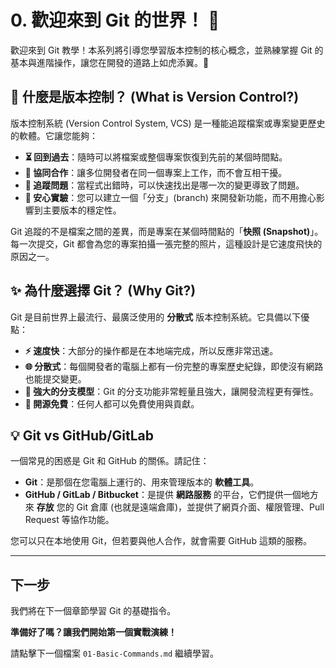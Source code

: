 # 0. 歡迎來到 Git 的世界！ 👋

歡迎來到 Git 教學！本系列將引導您學習版本控制的核心概念，並熟練掌握 Git 的基本與進階操作，讓您在開發的道路上如虎添翼。🚀

## 🤔 什麼是版本控制？ (What is Version Control?)

版本控制系統 (Version Control System, VCS) 是一種能追蹤檔案或專案變更歷史的軟體。它讓您能夠：

*   **⏳ 回到過去**：隨時可以將檔案或整個專案恢復到先前的某個時間點。
*   **🤝 協同合作**：讓多位開發者在同一個專案上工作，而不會互相干擾。
*   **🐛 追蹤問題**：當程式出錯時，可以快速找出是哪一次的變更導致了問題。
*   **🧪 安心實驗**：您可以建立一個「分支」(branch) 來開發新功能，而不用擔心影響到主要版本的穩定性。

Git 追蹤的不是檔案之間的差異，而是專案在某個時間點的「**快照 (Snapshot)**」。每一次提交，Git 都會為您的專案拍攝一張完整的照片，這種設計是它速度飛快的原因之一。

## ✨ 為什麼選擇 Git？ (Why Git?)

Git 是目前世界上最流行、最廣泛使用的 **分散式** 版本控制系統。它具備以下優點：

*   **⚡ 速度快**：大部分的操作都是在本地端完成，所以反應非常迅速。
*   **🌐 分散式**：每個開發者的電腦上都有一份完整的專案歷史紀錄，即使沒有網路也能提交變更。
*   **🌿 強大的分支模型**：Git 的分支功能非常輕量且強大，讓開發流程更有彈性。
*   **💖 開源免費**：任何人都可以免費使用與貢獻。

## 💡 Git vs GitHub/GitLab

一個常見的困惑是 Git 和 GitHub 的關係。請記住：

*   **Git**：是那個在您電腦上運行的、用來管理版本的 **軟體工具**。
*   **GitHub / GitLab / Bitbucket**：是提供 **網路服務** 的平台，它們提供一個地方來 **存放** 您的 Git 倉庫 (也就是遠端倉庫)，並提供了網頁介面、權限管理、Pull Request 等協作功能。

您可以只在本地使用 Git，但若要與他人合作，就會需要 GitHub 這類的服務。

---

## 下一步

我們將在下一個章節學習 Git 的基礎指令。

**準備好了嗎？讓我們開始第一個實戰演練！**

請點擊下一個檔案 `01-Basic-Commands.md` 繼續學習。
